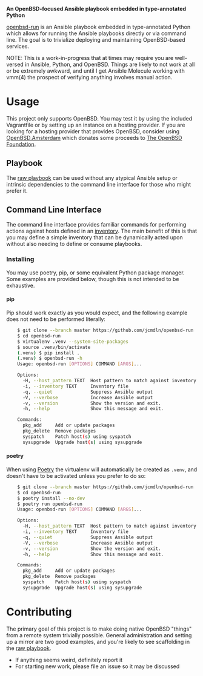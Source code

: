**An OpenBSD-focused Ansible playbook embedded in type-annotated Python**

[openbsd-run](https://github.com/jcmdln/openbsd-run) is an Ansible playbook
embedded in type-annotated Python which allows for running the Ansible
playbooks directly or via command line. The goal is to trivialize deploying and
maintaining OpenBSD-based services.

NOTE: This is a work-in-progress that at times may require you are well-versed
in Ansible, Python, and OpenBSD.  Things are likely to not work at all or be
extremely awkward, and until I get Ansible Molecule working with vmm(4) the
prospect of verifying anything involves manual action.


# Usage
This project only supports OpenBSD. You may test it by using the included
Vagrantfile or by setting up an instance on a hosting provider. If you are
looking for a hosting provider that provides OpenBSD, consider using
[OpenBSD.Amsterdam](https://openbsd.amsterdam) which donates some proceeds to
[The OpenBSD Foundation](https://www.openbsdfoundation.org/).

## Playbook
The [raw playbook](./openbsd_run/playbook/) can be used without any atypical
Ansible setup or intrinsic dependencies to the command line interface for those
who might prefer it.

## Command Line Interface
The command line interface provides familiar commands for performing actions
against hosts defined in an [inventory](./sample.inventory.yml). The main
benefit of this is that you may define a simple inventory that can be
dynamically acted upon without also needing to define or consume playbooks.

### Installing
You may use poetry, pip, or some equivalent Python package manager. Some
examples are provided below, though this is not intended to be exhaustive.

#### pip
Pip should work exactly as you would expect, and the following example does not
need to be performed literally:

```sh
    $ git clone --branch master https://github.com/jcmdln/openbsd-run
    $ cd openbsd-run
    $ virtualenv .venv --system-site-packages
    $ source .venv/bin/activate
    (.venv) $ pip install .
    (.venv) $ openbsd-run -h
    Usage: openbsd-run [OPTIONS] COMMAND [ARGS]...

    Options:
      -H, --host_pattern TEXT  Host pattern to match against inventory
      -i, --inventory TEXT     Inventory file
      -q, --quiet              Suppress Ansible output
      -V, --verbose            Increase Ansible output
      -v, --version            Show the version and exit.
      -h, --help               Show this message and exit.

    Commands:
      pkg_add     Add or update packages
      pkg_delete  Remove packages
      syspatch    Patch host(s) using syspatch
      sysupgrade  Upgrade host(s) using sysupgrade
```

#### poetry
When using [Poetry](https://github.com/python-poetry/poetry) the virtualenv
will automatically be created as `.venv`, and doesn't have to be activated
unless you prefer to do so:

```sh
    $ git clone --branch master https://github.com/jcmdln/openbsd-run
    $ cd openbsd-run
    $ poetry install --no-dev
    $ poetry run openbsd-run
    Usage: openbsd-run [OPTIONS] COMMAND [ARGS]...

    Options:
      -H, --host_pattern TEXT  Host pattern to match against inventory
      -i, --inventory TEXT     Inventory file
      -q, --quiet              Suppress Ansible output
      -V, --verbose            Increase Ansible output
      -v, --version            Show the version and exit.
      -h, --help               Show this message and exit.

    Commands:
      pkg_add     Add or update packages
      pkg_delete  Remove packages
      syspatch    Patch host(s) using syspatch
      sysupgrade  Upgrade host(s) using sysupgrade
```


# Contributing
The primary goal of this project is to make doing native OpenBSD "things" from
a remote system trivially possible. General administration and setting up a
mirror are two good examples, and you're likely to see scaffolding in the
[raw playbook](./openbsd_run/playbook/).

* If anything seems weird, definitely report it
* For starting new work, please file an issue so it may be discussed
